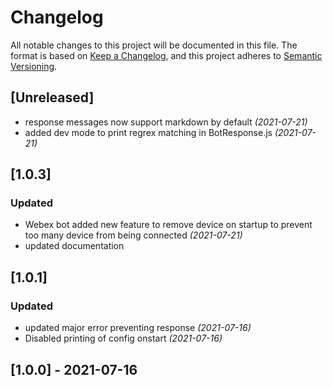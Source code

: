 # Changelog
All notable changes to this project will be documented in this file.
The format is based on [Keep a Changelog](https://keepachangelog.com/en/1.0.0/),
and this project adheres to [Semantic Versioning](https://semver.org/spec/v2.0.0.html).

## [Unreleased]
- response messages now support markdown by default *(2021-07-21)*
- added dev mode to print regrex matching in BotResponse.js *(2021-07-21)*

## [1.0.3]
### Updated
- Webex bot added new feature to remove device on startup to prevent too many device from being connected *(2021-07-21)*
- updated documentation

## [1.0.1]
### Updated
- updated major error preventing response *(2021-07-16)*
- Disabled printing of config onstart *(2021-07-16)*

## [1.0.0] - 2021-07-16
